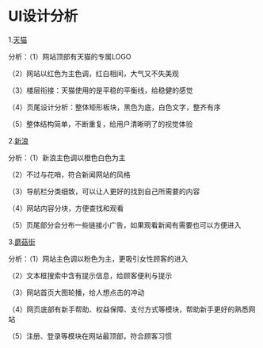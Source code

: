 # UI设计分析

1.[天猫](https://www.tmall.com/)

分析：（1）网站顶部有天猫的专属LOGO

（2）网站以红色为主色调，红白相间，大气又不失美观

（3）楼层衔接：天猫使用的是平稳的平衡线，给稳健的感觉

（4）页尾设计分析：整体矩形板块，黑色为底，白色文字，整齐有序

（5）整体结构简单，不断重复，给用户清晰明了的视觉体验

2.[新浪](http://www.sina.com.cn/)

分析：（1）新浪主色调以橙色白色为主

（2）不过与花哨，符合新闻网站的风格

（3）导航栏分类细致，可以让人更好的找到自己所需要的内容

（4）网站内容分块，方便查找和观看

（5）页尾部分会分布一些链接小广告，如果观看新闻有需要也可以方便进入

3.[蘑菇街](http://act.mogujie.com/)

分析：（1）网站主色调以粉色为主，更吸引女性顾客的进入

（2）文本框搜索中含有提示信息，给顾客便利与提示

（3）网站首页大图轮播，给人想点击的冲动

（4）网页底部有新手帮助、权益保障、支付方式等模块，帮助新手更好的熟悉网站

（5）注册、登录等模块在网站最顶部，符合顾客习惯
